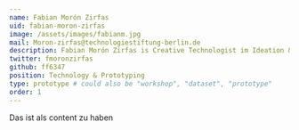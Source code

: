 ```yaml
---
name: Fabian Morón Zirfas
uid: fabian-moron-zirfas
image: /assets/images/fabianm.jpg
mail: Moron-zirfas@technologiestiftung-berlin.de
description: Fabian Morón Zirfas is Creative Technologist im Ideation & Prototyping Lab. Er kümmert sich darum repetitive Aufgaben von Computern anstatt von Menschen erledigen zu lassen. Er hat Kommunikationsdesign an der Fachhochschule Potsdam studiert und dort mehrere Jahre als Lehrbeauftragter und Werkstattleiter im Bereich Interfacedesign gearbeitet. Seine Interessen liegen in Systemarchitekturen und der generativen Gestaltung mit Hard- und Software.
twitter: fmoronzirfas
github: ff6347
position: Technology & Prototyping
type: prototype # could also be "workshop", "dataset", "prototype"
order: 1
---
```



Das ist als content zu haben
